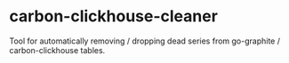 # carbon-clickhouse-cleaner
Tool for automatically removing / dropping dead series from go-graphite / carbon-clickhouse tables.
